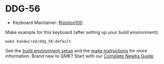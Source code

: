 # DDG-56

* Keyboard Maintainer: [Rionlion100](https://github.com/rionlion100)

Make example for this keyboard (after setting up your build environment):

    make handwired/ddg_56:default

See the [build environment setup](https://docs.qmk.fm/#/getting_started_build_tools) and the [make instructions](https://docs.qmk.fm/#/getting_started_make_guide) for more information. Brand new to QMK? Start with our [Complete Newbs Guide](https://docs.qmk.fm/#/newbs).
